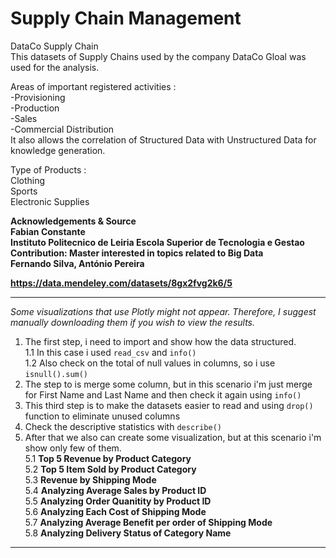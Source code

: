 # Supply Chain Management  

DataCo Supply Chain  
This datasets of Supply Chains used by the company DataCo Gloal was used for the analysis.  

Areas of important registered activities :  
-Provisioning  
-Production  
-Sales  
-Commercial Distribution  
It also allows the correlation of Structured Data with Unstructured Data for knowledge generation.  

Type of Products :  
Clothing  
Sports  
Electronic Supplies  

**Acknowledgements & Source  
Fabian Constante  
Instituto Politecnico de Leiria Escola Superior de Tecnologia e Gestao  
Contribution: Master interested in topics related to Big Data  
Fernando Silva, António Pereira**  

**https://data.mendeley.com/datasets/8gx2fvg2k6/5**  

-------------------  
*Some visualizations that use Plotly might not appear. Therefore, I suggest manually downloading them if you wish to view the results.*  

1. The first step, i need to import and show how the data structured.    
   1.1 In this case i used `read_csv` and `info()`  
   1.2 Also check on the total of null values in columns, so i use `isnull().sum()`  
2. The step to is merge some column, but in this scenario i'm just merge for First Name and Last Name and then check it again using `info()`  
3. This third step is to make the datasets easier to read and using `drop()` function to eliminate unused columns  
4. Check the descriptive statistics with `describe()`  
5. After that we also can create some visualization, but at this scenario i'm show only few of them.  
   5.1 **Top 5 Revenue by Product Category**  
   5.2 **Top 5 Item Sold by Product Category**  
   5.3 **Revenue by Shipping Mode**  
   5.4 **Analyzing Average Sales by Product ID**  
   5.5 **Analyzing Order Quanitity by Product ID**  
   5.6 **Analyzing Each Cost of Shipping Mode**  
   5.7 **Analyzing Average Benefit per order of Shipping Mode**  
   5.8 **Analyzing Delivery Status of Category Name**  
-------------------
